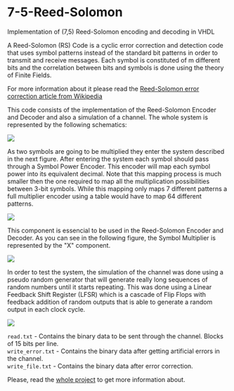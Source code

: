 # 7-5-Reed-Solomon
Implementation of (7,5) Reed-Solomon encoding and decoding in VHDL

A Reed-Solomon (RS) Code is a cyclic error correction and detection code that uses symbol
patterns instead of the standard bit patterns in order to transmit and receive messages.
Each symbol is constituted of m different bits and the correlation between bits and symbols
is done using the theory of Finite Fields.

For more information about it please read the <a href="https://en.wikipedia.org/wiki/Reed%E2%80%93Solomon_error_correction">Reed-Solomon error correction article from Wikipedia</a>

This code consists of the implementation of the Reed-Solomon Encoder and Decoder and also a simulation of a channel. The whole system is represented by the following schematics:

<img src="http://i.imgur.com/FMSjazQ.png">

As two symbols are going to be multiplied they enter the system described in the next figure.
After entering the system each symbol should pass through a Symbol Power Encoder. This
encoder will map each symbol power into its equivalent decimal. Note that this mapping
process is much smaller then the one required to map all the multiplication possibilities
between 3-bit symbols. While this mapping only maps 7 different patterns a full multiplier
encoder using a table would have to map 64 different patterns.

<img src="http://i.imgur.com/YEruKV8.png">

This component is essencial to be used in the Reed-Solomon Encoder and Decoder. As you can see in the following figure, the Symbol Multiplier is represented by the "X" component.

<img src="http://i.imgur.com/s6aIIky.png">

In order to test the system, the simulation of the channel was done using a pseudo random generator that will generate really long sequences of random numbers until it starts repeating. This was done using a Linear Feedback Shift Register (LFSR) which is a cascade of Flip Flops with feedback addition of random outputs that is able to generate a random output in each clock cycle.

<img src="http://i.imgur.com/xVUMgaB.png">

`read.txt` - Contains the binary data to be sent through the channel. Blocks of 15 bits per line.<br>
`write_error.txt` - Contains the binary data after getting artificial errors in the channel.<br>
`write_file.txt` - Contains the binary data after error correction.<br>

Please, read the <a href="https://github.com/rodrigoazs/-7-5-Reed-Solomon/raw/master/Report.pdf">whole project</a> to get more information about.
